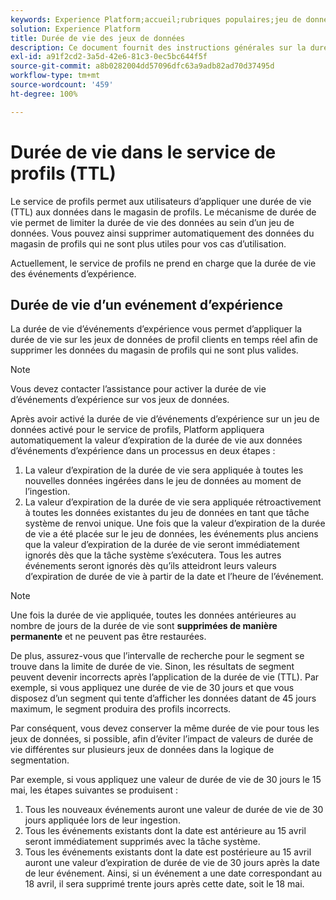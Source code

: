 ```yaml
---
keywords: Experience Platform;accueil;rubriques populaires;jeu de données;Jeu de donnéesvdurée de vie;ttl;durée-de-vie;
solution: Experience Platform
title: Durée de vie des jeux de données
description: Ce document fournit des instructions générales sur la durée de vie (TTL) des jeux de données dans le magasin de profils pour Adobe Experience Platform.
exl-id: a91f2cd2-3a5d-42e6-81c3-0ec5bc644f5f
source-git-commit: a8b0282004dd57096dfc63a9adb82ad70d37495d
workflow-type: tm+mt
source-wordcount: '459'
ht-degree: 100%

---
```


# Durée de vie dans le service de profils (TTL)

Le service de profils permet aux utilisateurs dʼappliquer une durée de vie (TTL) aux données dans le magasin de profils. Le mécanisme de durée de vie permet de limiter la durée de vie des données au sein dʼun jeu de données. Vous pouvez ainsi supprimer automatiquement des données du magasin de profils qui ne sont plus utiles pour vos cas dʼutilisation.

Actuellement, le service de profils ne prend en charge que la durée de vie des événements dʼexpérience.

## Durée de vie dʼun evénement dʼexpérience

La durée de vie dʼévénements dʼexpérience vous permet dʼappliquer la durée de vie sur les jeux de données de profil clients en temps réel afin de supprimer les données du magasin de profils qui ne sont plus valides.

>[!NOTE]
>
>Vous devez contacter lʼassistance pour activer la durée de vie dʼévénements dʼexpérience sur vos jeux de données.

Après avoir activé la durée de vie dʼévénements dʼexpérience sur un jeu de données activé pour le service de profils, Platform appliquera automatiquement la valeur dʼexpiration de la durée de vie aux données dʼévénements dʼexpérience dans un processus en deux étapes :

1. La valeur dʼexpiration de la durée de vie sera appliquée à toutes les nouvelles données ingérées dans le jeu de données au moment de lʼingestion.
2. La valeur dʼexpiration de la durée de vie sera appliquée rétroactivement à toutes les données existantes du jeu de données en tant que tâche système de renvoi unique. Une fois que la valeur dʼexpiration de la durée de vie a été placée sur le jeu de données, les événements plus anciens que la valeur dʼexpiration de la durée de vie seront immédiatement ignorés dès que la tâche système sʼexécutera. Tous les autres événements seront ignorés dès quʼils atteidront leurs valeurs dʼexpiration de durée de vie à partir de la date et lʼheure de lʼévénement.

>[!NOTE]
>
>Une fois la durée de vie appliquée, toutes les données antérieures au nombre de jours de la durée de vie sont **supprimées de manière permanente** et ne peuvent pas être restaurées.
> 
>De plus, assurez-vous que lʼintervalle de recherche pour le segment se trouve dans la limite de durée de vie. Sinon, les résultats de segment peuvent devenir incorrects après lʼapplication de la durée de vie (TTL). Par exemple, si vous appliquez une durée de vie de 30 jours et que vous disposez dʼun segment qui tente dʼafficher les données datant de 45 jours maximum, le segment produira des profils incorrects.
> 
>Par conséquent, vous devez conserver la même durée de vie pour tous les jeux de données, si possible, afin dʼéviter lʼimpact de valeurs de durée de vie différentes sur plusieurs jeux de données dans la logique de segmentation.

Par exemple, si vous appliquez une valeur de durée de vie de 30 jours le 15 mai, les étapes suivantes se produisent :

1. Tous les nouveaux événements auront une valeur de durée de vie de 30 jours appliquée lors de leur ingestion.
2. Tous les événements existants dont la date est antérieure au 15 avril seront immédiatement supprimés avec la tâche système.
3. Tous les événements existants dont la date est postérieure au 15 avril auront une valeur dʼexpiration de durée de vie de 30 jours après la date de leur événement. Ainsi, si un événement a une date correspondant au 18 avril, il sera supprimé trente jours après cette date, soit le 18 mai.
